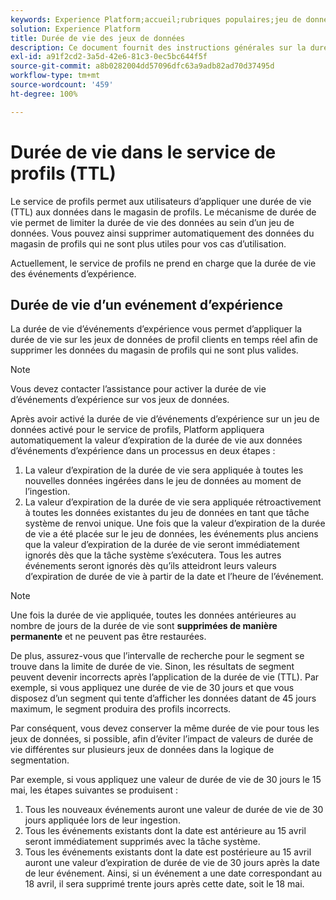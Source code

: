 ```yaml
---
keywords: Experience Platform;accueil;rubriques populaires;jeu de données;Jeu de donnéesvdurée de vie;ttl;durée-de-vie;
solution: Experience Platform
title: Durée de vie des jeux de données
description: Ce document fournit des instructions générales sur la durée de vie (TTL) des jeux de données dans le magasin de profils pour Adobe Experience Platform.
exl-id: a91f2cd2-3a5d-42e6-81c3-0ec5bc644f5f
source-git-commit: a8b0282004dd57096dfc63a9adb82ad70d37495d
workflow-type: tm+mt
source-wordcount: '459'
ht-degree: 100%

---
```


# Durée de vie dans le service de profils (TTL)

Le service de profils permet aux utilisateurs dʼappliquer une durée de vie (TTL) aux données dans le magasin de profils. Le mécanisme de durée de vie permet de limiter la durée de vie des données au sein dʼun jeu de données. Vous pouvez ainsi supprimer automatiquement des données du magasin de profils qui ne sont plus utiles pour vos cas dʼutilisation.

Actuellement, le service de profils ne prend en charge que la durée de vie des événements dʼexpérience.

## Durée de vie dʼun evénement dʼexpérience

La durée de vie dʼévénements dʼexpérience vous permet dʼappliquer la durée de vie sur les jeux de données de profil clients en temps réel afin de supprimer les données du magasin de profils qui ne sont plus valides.

>[!NOTE]
>
>Vous devez contacter lʼassistance pour activer la durée de vie dʼévénements dʼexpérience sur vos jeux de données.

Après avoir activé la durée de vie dʼévénements dʼexpérience sur un jeu de données activé pour le service de profils, Platform appliquera automatiquement la valeur dʼexpiration de la durée de vie aux données dʼévénements dʼexpérience dans un processus en deux étapes :

1. La valeur dʼexpiration de la durée de vie sera appliquée à toutes les nouvelles données ingérées dans le jeu de données au moment de lʼingestion.
2. La valeur dʼexpiration de la durée de vie sera appliquée rétroactivement à toutes les données existantes du jeu de données en tant que tâche système de renvoi unique. Une fois que la valeur dʼexpiration de la durée de vie a été placée sur le jeu de données, les événements plus anciens que la valeur dʼexpiration de la durée de vie seront immédiatement ignorés dès que la tâche système sʼexécutera. Tous les autres événements seront ignorés dès quʼils atteidront leurs valeurs dʼexpiration de durée de vie à partir de la date et lʼheure de lʼévénement.

>[!NOTE]
>
>Une fois la durée de vie appliquée, toutes les données antérieures au nombre de jours de la durée de vie sont **supprimées de manière permanente** et ne peuvent pas être restaurées.
> 
>De plus, assurez-vous que lʼintervalle de recherche pour le segment se trouve dans la limite de durée de vie. Sinon, les résultats de segment peuvent devenir incorrects après lʼapplication de la durée de vie (TTL). Par exemple, si vous appliquez une durée de vie de 30 jours et que vous disposez dʼun segment qui tente dʼafficher les données datant de 45 jours maximum, le segment produira des profils incorrects.
> 
>Par conséquent, vous devez conserver la même durée de vie pour tous les jeux de données, si possible, afin dʼéviter lʼimpact de valeurs de durée de vie différentes sur plusieurs jeux de données dans la logique de segmentation.

Par exemple, si vous appliquez une valeur de durée de vie de 30 jours le 15 mai, les étapes suivantes se produisent :

1. Tous les nouveaux événements auront une valeur de durée de vie de 30 jours appliquée lors de leur ingestion.
2. Tous les événements existants dont la date est antérieure au 15 avril seront immédiatement supprimés avec la tâche système.
3. Tous les événements existants dont la date est postérieure au 15 avril auront une valeur dʼexpiration de durée de vie de 30 jours après la date de leur événement. Ainsi, si un événement a une date correspondant au 18 avril, il sera supprimé trente jours après cette date, soit le 18 mai.
